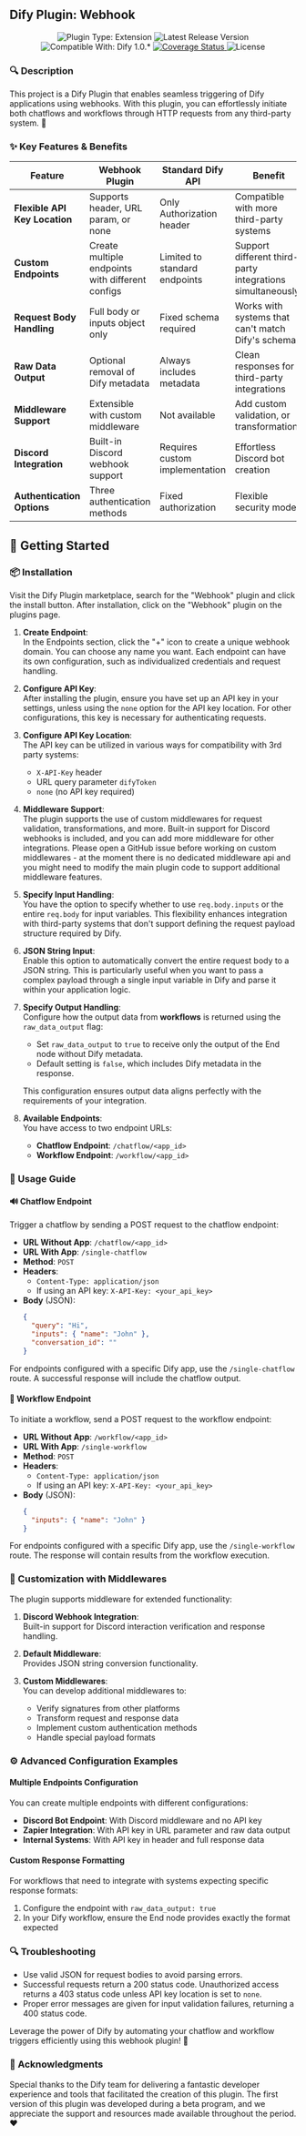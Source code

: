 ## Dify Plugin: Webhook 

<div align="center">
  <img src="https://img.shields.io/badge/Plugin%20Type-Extensionl-blue" alt="Plugin Type: Extension">
  <img src="https://img.shields.io/github/v/release/perzeuss/dify-plugin-webhook?label=Version&color=DD7200" alt="Latest Release Version">
  <br>
  <img src="https://img.shields.io/badge/Compatible%20With-Dify%201.0-purple" alt="Compatible With: Dify 1.0.*">
  <a href="https://codecov.io/gh/perzeuss/dify-plugin-webhook">
    <img src="https://codecov.io/gh/perzeuss/dify-plugin-webhook/main/graph/badge.svg" alt="Coverage Status">
  </a>
  <img src="https://img.shields.io/github/license/perzeuss/dify-plugin-webhook?label=License&color=darkgreen" alt="License">
</div>

### 🔍 Description

This project is a Dify Plugin that enables seamless triggering of Dify applications using webhooks. With this plugin, you can effortlessly initiate both chatflows and workflows through HTTP requests from any third-party system. 🚀

### ✨ Key Features & Benefits

| Feature | Webhook Plugin | Standard Dify API | Benefit |
|---------|----------------|-------------------|---------|
| **Flexible API Key Location** | Supports header, URL param, or none | Only Authorization header | Compatible with more third-party systems |
| **Custom Endpoints** | Create multiple endpoints with different configs | Limited to standard endpoints | Support different third-party integrations simultaneously |
| **Request Body Handling** | Full body or inputs object only | Fixed schema required | Works with systems that can't match Dify's schema |
| **Raw Data Output** | Optional removal of Dify metadata | Always includes metadata | Clean responses for third-party integrations |
| **Middleware Support** | Extensible with custom middleware | Not available | Add custom validation, or transformations |
| **Discord Integration** | Built-in Discord webhook support | Requires custom implementation | Effortless Discord bot creation |
| **Authentication Options** | Three authentication methods | Fixed authorization | Flexible security model |

## 🚀 Getting Started

### 📦 Installation
Visit the Dify Plugin marketplace, search for the "Webhook" plugin and click the install button. After installation, click on the "Webhook" plugin on the plugins page.

1. **Create Endpoint**:  
   In the Endpoints section, click the "+" icon to create a unique webhook domain. You can choose any name you want. Each endpoint can have its own configuration, such as individualized credentials and request handling.

2. **Configure API Key**:  
   After installing the plugin, ensure you have set up an API key in your settings, unless using the `none` option for the API key location. For other configurations, this key is necessary for authenticating requests.

3. **Configure API Key Location**:  
   The API key can be utilized in various ways for compatibility with 3rd party systems:
   - `X-API-Key` header
   - URL query parameter `difyToken`
   - `none` (no API key required)

4. **Middleware Support**:  
   The plugin supports the use of custom middlewares for request validation, transformations, and more. Built-in support for Discord webhooks is included, and you can add more middleware for other integrations. Please open a GitHub issue before working on custom middlewares - at the moment there is no dedicated middleware api and you might need to modify the main plugin code to support additional middleware features.

5. **Specify Input Handling**:  
   You have the option to specify whether to use `req.body.inputs` or the entire `req.body` for input variables. This flexibility enhances integration with third-party systems that don't support defining the request payload structure required by Dify.

6. **JSON String Input**:  
   Enable this option to automatically convert the entire request body to a JSON string. This is particularly useful when you want to pass a complex payload through a single input variable in Dify and parse it within your application logic.

7. **Specify Output Handling**:  
   Configure how the output data from **workflows** is returned using the `raw_data_output` flag:
   - Set `raw_data_output` to `true` to receive only the output of the End node without Dify metadata.
   - Default setting is `false`, which includes Dify metadata in the response.

   This configuration ensures output data aligns perfectly with the requirements of your integration.

8. **Available Endpoints**:  
   You have access to two endpoint URLs:
   - **Chatflow Endpoint**: `/chatflow/<app_id>`
   - **Workflow Endpoint**: `/workflow/<app_id>`

### 📘 Usage Guide

#### 🔊 Chatflow Endpoint

Trigger a chatflow by sending a POST request to the chatflow endpoint:

- **URL Without App**: `/chatflow/<app_id>`
- **URL With App**: `/single-chatflow`
- **Method**: `POST`
- **Headers**:
  - `Content-Type: application/json`
  - If using an API key: `X-API-Key: <your_api_key>`
- **Body** (JSON):
  ```json
  {
    "query": "Hi",
    "inputs": { "name": "John" },
    "conversation_id": ""
  }
  ```

For endpoints configured with a specific Dify app, use the `/single-chatflow` route. A successful response will include the chatflow output.

#### 🔄 Workflow Endpoint

To initiate a workflow, send a POST request to the workflow endpoint:

- **URL Without App**: `/workflow/<app_id>`
- **URL With App**: `/single-workflow`
- **Method**: `POST`
- **Headers**:
  - `Content-Type: application/json`
  - If using an API key: `X-API-Key: <your_api_key>`
- **Body** (JSON):
  ```json
  {
    "inputs": { "name": "John" }
  }
  ```

For endpoints configured with a specific Dify app, use the `/single-workflow` route. The response will contain results from the workflow execution.

### 🧩 Customization with Middlewares

The plugin supports middleware for extended functionality:

1. **Discord Webhook Integration**:  
   Built-in support for Discord interaction verification and response handling.

2. **Default Middleware**:  
   Provides JSON string conversion functionality.

3. **Custom Middlewares**:  
   You can develop additional middlewares to:
   - Verify signatures from other platforms
   - Transform request and response data
   - Implement custom authentication methods
   - Handle special payload formats

### ⚙️ Advanced Configuration Examples

#### Multiple Endpoints Configuration

You can create multiple endpoints with different configurations:

- **Discord Bot Endpoint**: With Discord middleware and no API key
- **Zapier Integration**: With API key in URL parameter and raw data output
- **Internal Systems**: With API key in header and full response data

#### Custom Response Formatting

For workflows that need to integrate with systems expecting specific response formats:
1. Configure the endpoint with `raw_data_output: true`
2. In your Dify workflow, ensure the End node provides exactly the format expected

### 🔍 Troubleshooting

- Use valid JSON for request bodies to avoid parsing errors.
- Successful requests return a 200 status code. Unauthorized access returns a 403 status code unless API key location is set to `none`.
- Proper error messages are given for input validation failures, returning a 400 status code.

Leverage the power of Dify by automating your chatflow and workflow triggers efficiently using this webhook plugin! 🎉

### 🙏 Acknowledgments

Special thanks to the Dify team for delivering a fantastic developer experience and tools that facilitated the creation of this plugin. The first version of this plugin was developed during a beta program, and we appreciate the support and resources made available throughout the period. ❤️